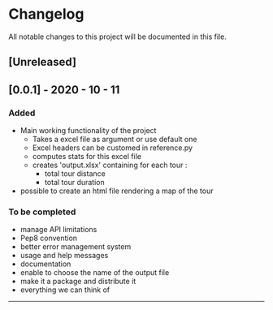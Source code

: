 # Changelog
All notable changes to this project will be documented in this file.

## [Unreleased]

## [0.0.1] - 2020 - 10 - 11
### Added
- Main working functionality of the project
    - Takes a excel file as argument or use default one
    - Excel headers can be customed in reference.py
    - computes stats for this excel file 
    - creates 'output.xlsx' containing for each tour :
        - total tour distance
        - total tour duration
- possible to create an html file rendering a map of the tour

### To be completed
- manage API limitations
- Pep8 convention
- better error management system
- usage and help messages
- documentation
- enable to choose the name of the output file
- make it a package and distribute it
- everything we can think of  

---